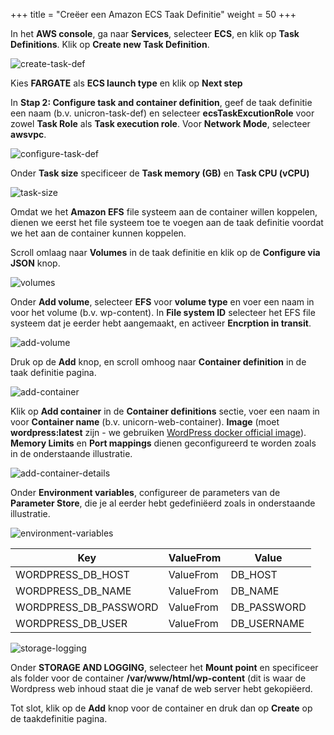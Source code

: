 +++
title = "Creëer een Amazon ECS Taak Definitie"
weight = 50
+++

In het **AWS console**, ga naar **Services**, selecteer **ECS**, en klik op **Task Definitions**. Klik op **Create new Task Definition**.

![create-task-def](/ecs/create-task-def.png)

Kies **FARGATE** als **ECS launch type** en klik op **Next step**

In **Stap 2: Configure task and container definition**, geef de taak definitie een naam (b.v. unicron-task-def) en selecteer **ecsTaskExcutionRole** voor zowel **Task Role** als **Task execution role**. Voor **Network Mode**, selecteer **awsvpc**.

![configure-task-def](/ecs/configure-task-def.png)

Onder **Task size** specificeer de **Task memory (GB)** en **Task CPU (vCPU)**

![task-size](/ecs/task-size.png)

Omdat we het **Amazon EFS** file systeem aan de container willen koppelen, dienen we eerst het file systeem toe te voegen aan de taak definitie voordat we het aan de container kunnen koppelen.

Scroll omlaag naar **Volumes** in de taak definitie en klik op de **Configure via JSON** knop.

![volumes](/ecs/volumes.png)

Onder **Add volume**, selecteer **EFS** voor **volume type** en voer een naam in voor het volume (b.v. wp-content). In **File system ID** selecteer het EFS file systeem dat je eerder hebt aangemaakt, en activeer **Encrption in transit**.

![add-volume](/ecs/add-volume.png)

Druk op de **Add** knop, en scroll omhoog naar **Container definition** in de taak definitie pagina.

![add-container](/ecs/add-container.png)

Klik op **Add container** in de **Container definitions** sectie, voer een naam in voor **Container name** (b.v. unicorn-web-container). **Image** (moet **wordpress:latest** zijn - we gebruiken <a href="https://hub.docker.com/_/wordpress" target="_blank">WordPress docker official image</a>). **Memory Limits** en **Port mappings** dienen geconfigureerd te worden zoals in de onderstaande illustratie.

![add-container-details](/ecs/add-container-details.png)

Onder **Environment variables**, configureer de parameters van de **Parameter Store**, die je al eerder hebt gedefiniëerd zoals in onderstaande illustratie.

![environment-variables](/ecs/environment-variables.png)


| Key              | ValueFrom             | Value                          |
| ---------------------- | ---------------- |--------------------------------|
| WORDPRESS_DB_HOST| ValueFrom           | DB_HOST                  |
| WORDPRESS_DB_NAME| ValueFrom           | DB_NAME    |
| WORDPRESS_DB_PASSWORD| ValueFrom           | DB_PASSWORD          |
| WORDPRESS_DB_USER| ValueFrom     | DB_USERNAME          |


![storage-logging](/ecs/storage-logging.png)

Onder **STORAGE AND LOGGING**, selecteer het **Mount point** en specificeer als folder voor de container **/var/www/html/wp-content** (dit is waar de Wordpress web inhoud staat die je vanaf de web server hebt gekopiëerd.

Tot slot, klik op de **Add** knop voor de container en druk dan op **Create** op de taakdefinitie pagina.

